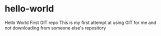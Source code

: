 # hello-world
Hello World First GIT repo
This is my first attempt at using GIT for me and not downloading from someone else's repository



